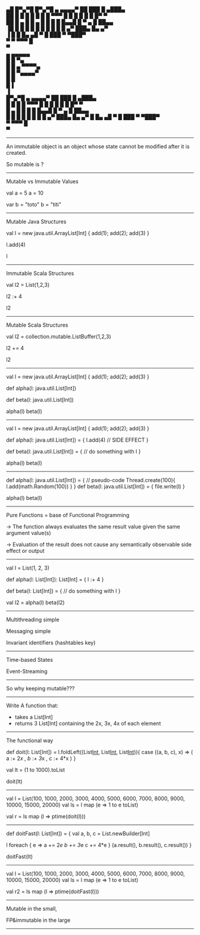 

▄█ █▀▄▀█ █▀▄▀█   ▄     ▄▄▄▄▀ ██   ███   █     ▄███▄                  
██ █ █ █ █ █ █    █ ▀▀▀ █    █ █  █  █  █     █▀   ▀                 
██ █ ▄ █ █ ▄ █ █   █    █    █▄▄█ █ ▀ ▄ █     ██▄▄                   
▐█ █   █ █   █ █   █   █     █  █ █  ▄▀ ███▄  █▄   ▄▀                
 ▐    █     █  █▄ ▄█  ▀         █ ███       ▀ ▀███▀                  
     ▀     ▀    ▀▀▀            █                                     
                              ▀                                      
                                ▄      ▄▄▄▄▄                         
                                 █    █     ▀▄                       
                            █     █ ▄  ▀▀▀▀▄                         
                             █    █  ▀▄▄▄▄▀                          
                              █  █                                   
                               █▐                                    
                               ▐                                     
                        █▀▄▀█   ▄     ▄▄▄▄▀ ██   ███   █     ▄███▄   
                        █ █ █    █ ▀▀▀ █    █ █  █  █  █     █▀   ▀  
                        █ ▄ █ █   █    █    █▄▄█ █ ▀ ▄ █     ██▄▄    
                        █   █ █   █   █     █  █ █  ▄▀ ███▄  █▄   ▄▀ 
                           █  █▄ ▄█  ▀         █ ███       ▀ ▀███▀   
                          ▀    ▀▀▀            █                      
                                             ▀                   
   





---




An immutable object is an object whose state cannot be modified after it is created.

So mutable is ?







---

Mutable vs Immutable Values



val a = 5
a = 10

var b = "toto"
b = "titi"




---

Mutable Java Structures



val l = new java.util.ArrayList[Int] {
          add(1); add(2); add(3)
        }

l.add(4)

l


---

Immutable Scala Structures



val l2 = List(1,2,3)

l2 :+ 4

l2




---

Mutable Scala Structures



val l2 = collection.mutable.ListBuffer(1,2,3)

l2 += 4

l2




---



val l = new java.util.ArrayList[Int] { add(1); add(2); add(3) }


def alpha(l: java.util.List[Int])

def beta(l: java.util.List[Int])

alpha(l)
beta(l)


---

val l = new java.util.ArrayList[Int] { add(1); add(2); add(3) }

def alpha(l: java.util.List[Int]) = { 
  l.add(4) // SIDE EFFECT
}

def beta(l: java.util.List[Int]) = { 
  // do something with l
}

alpha(l)
beta(l)

---


def alpha(l: java.util.List[Int]) = { 
  // pseudo-code
  Thread.create(100){
    l.add(math.Random(100))
  }
}
def beta(l: java.util.List[Int]) = { file.write(l) }

alpha(l)
beta(l)


---


Pure Functions = base of Functional Programming


-> The function always evaluates the same result value given the same argument value(s)


-> Evaluation of the result does not cause any semantically observable side effect or output





---

val l = List(1, 2, 3)

def alpha(l: List[Int]): List[Int] = { 
  l :+ 4
}

def beta(l: List[Int]) = { 
  // do something with l
}

val l2 = alpha(l)
beta(l2)

---




Multithreading simple

Messaging simple

Invariant identifiers (hashtables key)





---





Time-based States

Event-Streaming






---





So why keeping mutable???








---






Write A function that:
- takes a List[Int]
- returns 3 List[Int] containing the 2x, 3x, 4x of each element





---

The functional way

def doit(l: List[Int]) = l.foldLeft((List[Int](), List[Int](), List[Int]())){ case ((a, b, c), x) =>
  (   a :+ 2*x
    , b :+ 3*x
    , c :+ 4*x
  )
}

val lt = (1 to 1000).toList

doit(lt)

--- 




val l = List(100, 1000, 2000, 3000, 4000, 5000, 6000, 7000, 8000, 9000, 10000, 15000, 20000)
val ls = l map (e => 1 to e toList)

val r = ls map (l => ptime(doit(l)))






---

def doitFast(l: List[Int]) = {
  val a, b, c = List.newBuilder[Int]

  l foreach { e =>
    a += 2*e
    b += 3*e
    c += 4*e
  }
  (a.result(), b.result(), c.result())
}

doitFast(lt)

---





val l = List(100, 1000, 2000, 3000, 4000, 5000, 6000, 7000, 8000, 9000, 10000, 15000, 20000)
val ls = l map (e => 1 to e toList)

val r2 = ls map (l => ptime(doitFast(l)))





---





Mutable in the small,

FP&immutable in the large
  





---